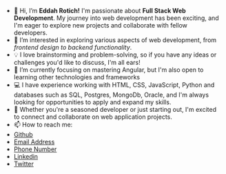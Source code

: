 - 👋 Hi, I’m **Eddah Rotich!** I'm passionate about **Full Stack Web Development**. My journey into web development has been exciting, and I'm eager to explore new projects and collaborate with fellow developers.
- 👀 I’m interested in exploring various aspects of web development, from *frontend design to backend functionality*.
- 💡 I love brainstorming and problem-solving, so if you have any ideas or challenges you'd like to discuss, I'm all ears!
- 🌱  I’m currently focusing on mastering Angular, but I'm also open to learning other technologies and frameworks
- 💻 I have experience working with HTML, CSS, JavaScript, Python and databases such as SQL, Postgres, MongoDb, Oracle, and I'm always looking for opportunities to apply and expand my skills.
- 💬 Whether you're a seasoned developer or just starting out, I'm excited to connect and collaborate on web application projects.
- 📫 How to reach me:
- [Github](https://github.com/batyrotich)
- [Email Address](chebeteddah99@gmail.com)
- [Phone Number](+254705522742)
- [Linkedin](https://www.linkedin.com/in/chebet-bati-webdeveloper)
- [Twitter](https://twitter.com/eddahbaty)


